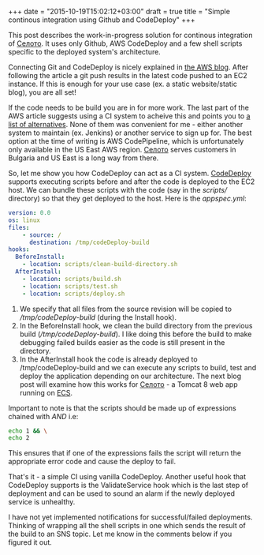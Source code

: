 +++
date = "2015-10-19T15:02:12+03:00"
draft = true
title = "Simple continous integration using Github and CodeDeploy"
+++

This post describes the work-in-progress solution for continous integration of [Селото](https://selo.to). It uses only Github, AWS CodeDeploy and a few shell scripts specific to the deployed system's architecture.

Connecting Git and CodeDeploy is nicely explained in [the AWS blog](http://blogs.aws.amazon.com/application-management/post/Tx33XKAKURCCW83/Automatically-Deploy-from-GitHub-Using-AWS-CodeDeploy). After following the article a git push results in the latest code pushed to an EC2 instance. If this is enough for your use case (ex. a static website/static blog), you are all set!

If the code needs to be build you are in for more work. The last part of the AWS article suggests using a CI system to acheive this and points you to [a list of alternatives](http://aws.amazon.com/codedeploy/product-integrations/). None of them was convenient for me - either another system to maintain (ex. Jenkins) or another service to sign up for. The best option at the time of writing is AWS CodePipeline, which is unfortunately only available in the US East AWS region. [Селото](https://selo.to) serves customers in Bulgaria and US East is a long way from there.

So, let me show you how CodeDeploy can act as a CI system. [CodeDeploy](http://docs.aws.amazon.com/codedeploy/latest/userguide/app-spec-ref.html) supports executing scripts before and after the code is deployed to the EC2 host. We can bundle these scripts with the code (say in the *scripts/* directory) so that they get deployed to the host. Here is the *appspec.yml*:

```yml
version: 0.0
os: linux
files:
    - source: /
      destination: /tmp/codeDeploy-build
hooks:
  BeforeInstall:
    - location: scripts/clean-build-directory.sh
  AfterInstall:
    - location: scripts/build.sh
    - location: scripts/test.sh
    - location: scripts/deploy.sh
```

1. We specify that all files from the source revision will be copied to */tmp/codeDeploy-build* (during the Install hook).
2. In the BeforeInstall hook, we clean the build directory from the previous build (*/tmp/codeDeploy-build*). I like doing this before the build to make debugging failed builds easier as the code is still present in the directory.
3. In the AfterInstall hook the code is already deployed to /tmp/codeDeploy-build and we can execute any scripts to build, test and deploy the application depending on our architecture. The next blog post will examine how this works for [Селото](https://selo.to) - a Tomcat 8 web app running on [ECS](https://aws.amazon.com/ecs/details/).

Important to note is that the scripts should be made up of expressions chained with *AND* i.e:

```bash
echo 1 && \
echo 2
```
This ensures that if one of the expressions fails the script will return the appropriate error code and cause the deploy to fail. 

That's it - a simple CI using vanilla CodeDeploy. Another useful hook that CodeDeploy supports is the ValidateService hook which is the last step of deployment and can be used to sound an alarm if the newly deployed service is unhealthy.

I have not yet implemented notifications for successful/failed deployments. Thinking of wrapping all the shell scripts in one which sends the result of the build to an SNS topic. Let me know in the comments below if you figured it out.
